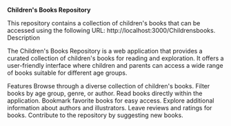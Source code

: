 **Children's Books Repository**

This repository contains a collection of children's books that can be accessed using the following URL: http://localhost:3000/Childrensbooks.
Description

The Children's Books Repository is a web application that provides a curated collection of children's books for reading and exploration. 
It offers a user-friendly interface where children and parents can access a wide range of books suitable for different age groups.

Features
    Browse through a diverse collection of children's books.
    Filter books by age group, genre, or author.
    Read books directly within the application.
    Bookmark favorite books for easy access.
    Explore additional information about authors and illustrators.
    Leave reviews and ratings for books.
    Contribute to the repository by suggesting new books.
